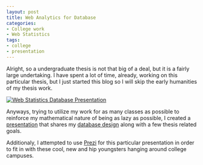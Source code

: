 ```yaml
---
layout: post
title: Web Analytics for Database
categories:
- College work
- Web Statistics
tags:
- college
- presentation
---
```

Alright, so a undergraduate thesis is not that big of a deal, but it is a fairly large undertaking.  I have spent a lot of time, already, working on this particular thesis, but I just started this blog so I will skip the early humanities of my thesis work.

<!--more-->

[![Web Statistics Database Presentation](webAnalytics.png)](http://prezi.com/tuvt25p4d8fl/database-i-web-analytics/)

Anyways, trying to utilize my work for as many classes as possible to reinforce my mathematical nature of being as lazy as possible, I created a [presentation](http://prezi.com/tuvt25p4d8fl/database-i-web-analytics/ "Web Statistics Database I Presentation") that shares my [database design](http://en.wikipedia.org/wiki/Database_design "Wikipedia - Database Design") along with a few thesis related goals.

Additionaly, I attempted to use [Prezi](http://prezi.com/ "Prezi") for this particular presentation in order to fit in with these cool, new and hip youngsters hanging around college campuses.
